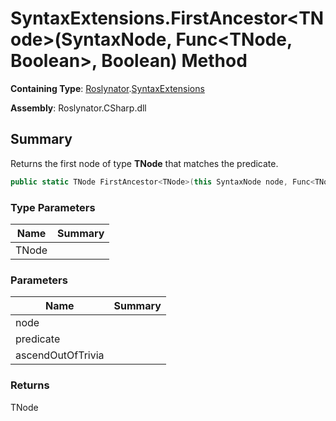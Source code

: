 # SyntaxExtensions\.FirstAncestor\<TNode>\(SyntaxNode, Func\<TNode, Boolean>, Boolean\) Method

**Containing Type**: [Roslynator](../../README.md)\.[SyntaxExtensions](../README.md)

**Assembly**: Roslynator\.CSharp\.dll

## Summary

Returns the first node of type **TNode** that matches the predicate\.

```csharp
public static TNode FirstAncestor<TNode>(this SyntaxNode node, Func<TNode, bool> predicate = null, bool ascendOutOfTrivia = true) where TNode : Microsoft.CodeAnalysis.SyntaxNode
```

### Type Parameters

| Name | Summary |
| ---- | ------- |
| TNode | |

### Parameters

| Name | Summary |
| ---- | ------- |
| node | |
| predicate | |
| ascendOutOfTrivia | |

### Returns

TNode


